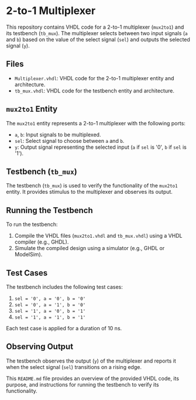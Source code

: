 
# 2-to-1 Multiplexer

This repository contains VHDL code for a 2-to-1 multiplexer (`mux2to1`) and its testbench (`tb_mux`). The multiplexer selects between two input signals (`a` and `b`) based on the value of the select signal (`sel`) and outputs the selected signal (`y`).

## Files

- `Multiplexer.vhdl`: VHDL code for the 2-to-1 multiplexer entity and architecture.
- `tb_mux.vhdl`: VHDL code for the testbench entity and architecture.

## `mux2to1` Entity

The `mux2to1` entity represents a 2-to-1 multiplexer with the following ports:

- `a`, `b`: Input signals to be multiplexed.
- `sel`: Select signal to choose between `a` and `b`.
- `y`: Output signal representing the selected input (`a` if `sel` is '0', `b` if `sel` is '1').

## Testbench (`tb_mux`)

The testbench (`tb_mux`) is used to verify the functionality of the `mux2to1` entity. It provides stimulus to the multiplexer and observes its output.

## Running the Testbench

To run the testbench:

1. Compile the VHDL files (`mux2to1.vhdl` and `tb_mux.vhdl`) using a VHDL compiler (e.g., GHDL).
2. Simulate the compiled design using a simulator (e.g., GHDL or ModelSim).

## Test Cases

The testbench includes the following test cases:

1. `sel = '0', a = '0', b = '0'`
2. `sel = '0', a = '1', b = '0'`
3. `sel = '1', a = '0', b = '1'`
4. `sel = '1', a = '1', b = '1'`

Each test case is applied for a duration of 10 ns.

## Observing Output

The testbench observes the output (`y`) of the multiplexer and reports it when the select signal (`sel`) transitions on a rising edge.


This `README.md` file provides an overview of the provided VHDL code, its purpose, and instructions for running the testbench to verify its functionality.